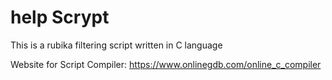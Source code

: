 # help Scrypt
This is a rubika filtering script written in C language

Website for Script Compiler: https://www.onlinegdb.com/online_c_compiler
